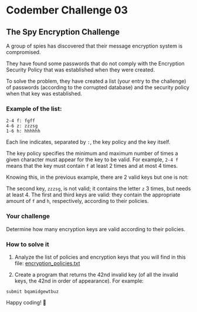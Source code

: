 # Codember Challenge 03

## The Spy Encryption Challenge

A group of spies has discovered that their message encryption system is compromised.

They have found some passwords that do not comply with the Encryption Security Policy that was established when they were created.

To solve the problem, they have created a list (your entry to the challenge) of passwords (according to the corrupted database) and the security policy when that key was established.

### Example of the list:

```
2-4 f: fgff
4-6 z: zzzsg
1-6 h: hhhhhh
```

Each line indicates, separated by `:`, the key policy and the key itself.

The key policy specifies the minimum and maximum number of times a given character must appear for the key to be valid. For example, `2-4 f` means that the key must contain `f` at least 2 times and at most 4 times.

Knowing this, in the previous example, there are 2 valid keys but one is not:

The second key, `zzzsg`, is not valid; it contains the letter `z` 3 times, but needs at least 4. The first and third keys are valid: they contain the appropriate amount of `f` and `h`, respectively, according to their policies.

### Your challenge

Determine how many encryption keys are valid according to their policies.

### How to solve it

1. Analyze the list of policies and encryption keys that you will find in this file: [encryption_policies.txt](https://codember.dev/data/encryption_policies.txt)

2. Create a program that returns the 42nd invalid key (of all the invalid keys, the 42nd in order of appearance). For example:

```
submit bqamidgewtbuz
```

Happy coding! 🚀